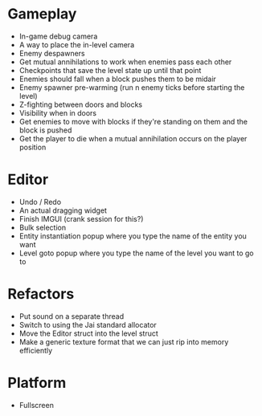 # Gameplay
- In-game debug camera
- A way to place the in-level camera
- Enemy despawners
- Get mutual annihilations to work when enemies pass each other
- Checkpoints that save the level state up until that point
- Enemies should fall when a block pushes them to be midair
- Enemy spawner pre-warming (run n enemy ticks before starting the level)
- Z-fighting between doors and blocks
- Visibility when in doors
- Get enemies to move with blocks if they're standing on them and the block is pushed
- Get the player to die when a mutual annihilation occurs on the player position


# Editor
- Undo / Redo
- An actual dragging widget
- Finish IMGUI (crank session for this?)
- Bulk selection
- Entity instantiation popup where you type the name of the entity you want
- Level goto popup where you type the name of the level you want to go to


# Refactors
- Put sound on a separate thread
- Switch to using the Jai standard allocator
- Move the Editor struct into the level struct
- Make a generic texture format that we can just rip into memory efficiently


# Platform
- Fullscreen

